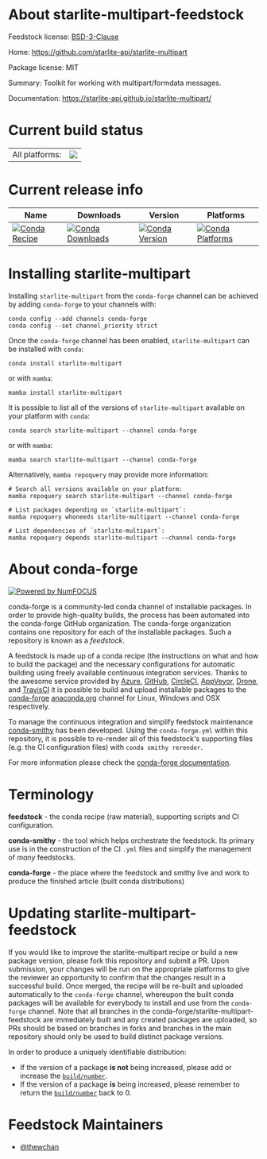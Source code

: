 About starlite-multipart-feedstock
==================================

Feedstock license: [BSD-3-Clause](https://github.com/conda-forge/starlite-multipart-feedstock/blob/main/LICENSE.txt)

Home: https://github.com/starlite-api/starlite-multipart

Package license: MIT

Summary: Toolkit for working with multipart/formdata messages.

Documentation: https://starlite-api.github.io/starlite-multipart/

Current build status
====================


<table><tr><td>All platforms:</td>
    <td>
      <a href="https://dev.azure.com/conda-forge/feedstock-builds/_build/latest?definitionId=17327&branchName=main">
        <img src="https://dev.azure.com/conda-forge/feedstock-builds/_apis/build/status/starlite-multipart-feedstock?branchName=main">
      </a>
    </td>
  </tr>
</table>

Current release info
====================

| Name | Downloads | Version | Platforms |
| --- | --- | --- | --- |
| [![Conda Recipe](https://img.shields.io/badge/recipe-starlite--multipart-green.svg)](https://anaconda.org/conda-forge/starlite-multipart) | [![Conda Downloads](https://img.shields.io/conda/dn/conda-forge/starlite-multipart.svg)](https://anaconda.org/conda-forge/starlite-multipart) | [![Conda Version](https://img.shields.io/conda/vn/conda-forge/starlite-multipart.svg)](https://anaconda.org/conda-forge/starlite-multipart) | [![Conda Platforms](https://img.shields.io/conda/pn/conda-forge/starlite-multipart.svg)](https://anaconda.org/conda-forge/starlite-multipart) |

Installing starlite-multipart
=============================

Installing `starlite-multipart` from the `conda-forge` channel can be achieved by adding `conda-forge` to your channels with:

```
conda config --add channels conda-forge
conda config --set channel_priority strict
```

Once the `conda-forge` channel has been enabled, `starlite-multipart` can be installed with `conda`:

```
conda install starlite-multipart
```

or with `mamba`:

```
mamba install starlite-multipart
```

It is possible to list all of the versions of `starlite-multipart` available on your platform with `conda`:

```
conda search starlite-multipart --channel conda-forge
```

or with `mamba`:

```
mamba search starlite-multipart --channel conda-forge
```

Alternatively, `mamba repoquery` may provide more information:

```
# Search all versions available on your platform:
mamba repoquery search starlite-multipart --channel conda-forge

# List packages depending on `starlite-multipart`:
mamba repoquery whoneeds starlite-multipart --channel conda-forge

# List dependencies of `starlite-multipart`:
mamba repoquery depends starlite-multipart --channel conda-forge
```


About conda-forge
=================

[![Powered by
NumFOCUS](https://img.shields.io/badge/powered%20by-NumFOCUS-orange.svg?style=flat&colorA=E1523D&colorB=007D8A)](https://numfocus.org)

conda-forge is a community-led conda channel of installable packages.
In order to provide high-quality builds, the process has been automated into the
conda-forge GitHub organization. The conda-forge organization contains one repository
for each of the installable packages. Such a repository is known as a *feedstock*.

A feedstock is made up of a conda recipe (the instructions on what and how to build
the package) and the necessary configurations for automatic building using freely
available continuous integration services. Thanks to the awesome service provided by
[Azure](https://azure.microsoft.com/en-us/services/devops/), [GitHub](https://github.com/),
[CircleCI](https://circleci.com/), [AppVeyor](https://www.appveyor.com/),
[Drone](https://cloud.drone.io/welcome), and [TravisCI](https://travis-ci.com/)
it is possible to build and upload installable packages to the
[conda-forge](https://anaconda.org/conda-forge) [anaconda.org](https://anaconda.org/)
channel for Linux, Windows and OSX respectively.

To manage the continuous integration and simplify feedstock maintenance
[conda-smithy](https://github.com/conda-forge/conda-smithy) has been developed.
Using the ``conda-forge.yml`` within this repository, it is possible to re-render all of
this feedstock's supporting files (e.g. the CI configuration files) with ``conda smithy rerender``.

For more information please check the [conda-forge documentation](https://conda-forge.org/docs/).

Terminology
===========

**feedstock** - the conda recipe (raw material), supporting scripts and CI configuration.

**conda-smithy** - the tool which helps orchestrate the feedstock.
                   Its primary use is in the construction of the CI ``.yml`` files
                   and simplify the management of *many* feedstocks.

**conda-forge** - the place where the feedstock and smithy live and work to
                  produce the finished article (built conda distributions)


Updating starlite-multipart-feedstock
=====================================

If you would like to improve the starlite-multipart recipe or build a new
package version, please fork this repository and submit a PR. Upon submission,
your changes will be run on the appropriate platforms to give the reviewer an
opportunity to confirm that the changes result in a successful build. Once
merged, the recipe will be re-built and uploaded automatically to the
`conda-forge` channel, whereupon the built conda packages will be available for
everybody to install and use from the `conda-forge` channel.
Note that all branches in the conda-forge/starlite-multipart-feedstock are
immediately built and any created packages are uploaded, so PRs should be based
on branches in forks and branches in the main repository should only be used to
build distinct package versions.

In order to produce a uniquely identifiable distribution:
 * If the version of a package **is not** being increased, please add or increase
   the [``build/number``](https://docs.conda.io/projects/conda-build/en/latest/resources/define-metadata.html#build-number-and-string).
 * If the version of a package **is** being increased, please remember to return
   the [``build/number``](https://docs.conda.io/projects/conda-build/en/latest/resources/define-metadata.html#build-number-and-string)
   back to 0.

Feedstock Maintainers
=====================

* [@thewchan](https://github.com/thewchan/)

